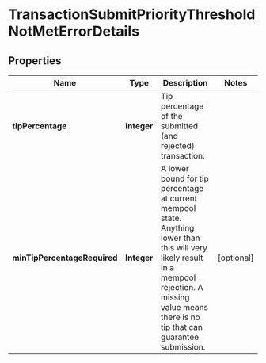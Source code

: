 

# TransactionSubmitPriorityThresholdNotMetErrorDetails


## Properties

| Name | Type | Description | Notes |
|------------ | ------------- | ------------- | -------------|
|**tipPercentage** | **Integer** | Tip percentage of the submitted (and rejected) transaction.  |  |
|**minTipPercentageRequired** | **Integer** | A lower bound for tip percentage at current mempool state. Anything lower than this will very likely result in a mempool rejection. A missing value means there is no tip that can guarantee submission.  |  [optional] |



